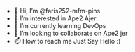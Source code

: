 - 👋 Hi, I’m @faris252-mfm-pins
- 👀 I’m interested in Ape2 Ajer
- 🌱 I’m currently learning DevOps
- 💞️ I’m looking to collaborate on Ape2 jer
- 📫 How to reach me Just Say Hello :)

<!---
faris252-mfm-pins/faris252-mfm-pins is a ✨ special ✨ repository because its `README.md` (this file) appears on your GitHub profile.
You can click the Preview link to take a look at your changes.
--->
